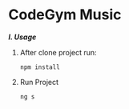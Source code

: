 # **CodeGym Music**

**_I. Usage_**
1.  After clone project run:

        npm install
2.  Run Project
    
        ng s
